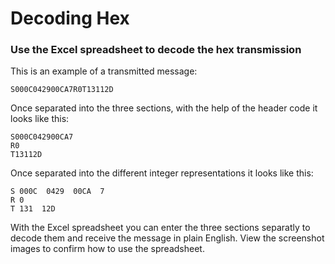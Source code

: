 <h1>Decoding Hex</h1>
<h3>Use the Excel spreadsheet to decode the hex transmission</h3>

This is an example of a transmitted message:

    S000C042900CA7R0T13112D
    
Once separated into the three sections, with the help of the header code it looks like this:

    S000C042900CA7
    R0
    T13112D

Once separated into the different integer representations it looks like this:

    S 000C  0429  00CA  7
    R 0
    T 131  12D

With the Excel spreadsheet you can enter the three sections separatly to decode them and receive the message in plain English. View the screenshot images to confirm how to use the spreadsheet.
